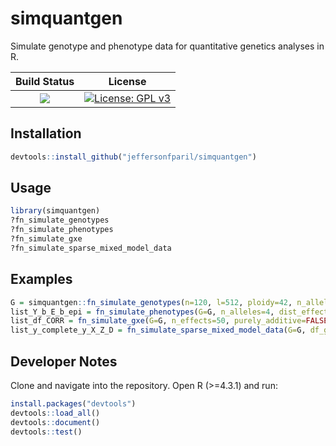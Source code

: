 # simquantgen

Simulate genotype and phenotype data for quantitative genetics analyses in R.

|**Build Status**|**License**|
|:--------------:|:---------:|
| <a href="https://github.com/jeffersonfparil/simquantgen/actions"><img src="https://github.com/jeffersonfparil/simquantgen/actions/workflows/r.yml/badge.svg"></a> | [![License: GPL v3](https://img.shields.io/badge/License-GPLv3-blue.svg)](https://www.gnu.org/licenses/gpl-3.0) |

## Installation

```R
devtools::install_github("jeffersonfparil/simquantgen")
```

## Usage

```R
library(simquantgen)
?fn_simulate_genotypes
?fn_simulate_phenotypes
?fn_simulate_gxe
?fn_simulate_sparse_mixed_model_data
```

## Examples

```R
G = simquantgen::fn_simulate_genotypes(n=120, l=512, ploidy=42, n_alleles=4, verbose=TRUE)
list_Y_b_E_b_epi = fn_simulate_phenotypes(G=G, n_alleles=4, dist_effects="chi2", n_effects=25, h2=0.75, pheno_reps=5, verbose=TRUE)
list_df_CORR = fn_simulate_gxe(G=G, n_effects=50, purely_additive=FALSE, n_networks=10, n_effects_per_network=50, h2=0.5, env_factor_levels=c(5, 3), env_factor_effects_sd=0.2, n_reps=5, verbose=TRUE)
list_y_complete_y_X_Z_D = fn_simulate_sparse_mixed_model_data(G=G, df_gxe=list_df_CORR$df, frac_gen_missing=0.25)
```


## Developer Notes

Clone and navigate into the repository. Open R (>=4.3.1) and run:

```R
install.packages("devtools")
devtools::load_all()
devtools::document()
devtools::test()
```
